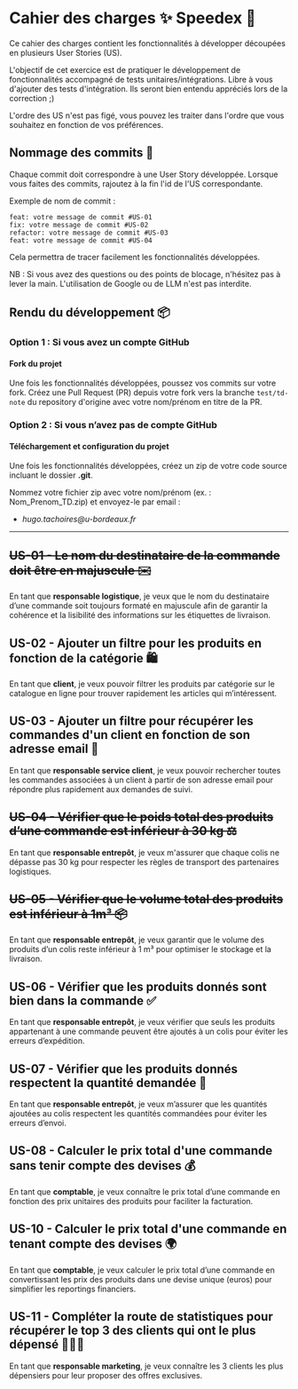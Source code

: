 # Cahier des charges ✨ Speedex 🚀

Ce cahier des charges contient les fonctionnalités à développer découpées en
plusieurs User Stories (US).

L'objectif de cet exercice est de pratiquer le développement de fonctionnalités
accompagné de tests unitaires/intégrations. Libre à vous d'ajouter des tests
d'intégration. Ils seront bien entendu appréciés lors de la correction ;)

L'ordre des US n'est pas figé, vous pouvez les traiter dans l'ordre que vous
souhaitez en fonction de vos préférences.

## Nommage des commits 📝

Chaque commit doit correspondre à une User Story développée.
Lorsque vous faites des commits, rajoutez à la fin l'id de l'US correspondante.

Exemple de nom de commit :

```text
feat: votre message de commit #US-01
fix: votre message de commit #US-02
refactor: votre message de commit #US-03
feat: votre message de commit #US-04 
```

Cela permettra de tracer facilement les fonctionnalités développées.

NB : Si vous avez des questions ou des points de blocage, n'hésitez pas à lever
la main. L'utilisation de Google ou de LLM n'est pas interdite.

## Rendu du développement 📦

### Option 1 : Si vous avez un compte GitHub

#### Fork du projet

Une fois les fonctionnalités développées, poussez vos commits sur votre fork.
Créez une Pull Request (PR) depuis votre fork vers la branche `test/td-note` du
repository d'origine avec votre nom/prénom en titre de la PR.

### Option 2 : Si vous n’avez pas de compte GitHub

#### Téléchargement et configuration du projet

Une fois les fonctionnalités développées, créez un zip de votre code source
incluant le dossier **.git**.

Nommez votre fichier zip avec votre nom/prénom (ex. : Nom_Prenom_TD.zip) et
envoyez-le par email :

- _hugo.tachoires@u-bordeaux.fr_

---

## ~~US-01 - Le nom du destinataire de la commande doit être en majuscule ✉️~~

En tant que **responsable logistique**, je veux que le nom du destinataire d’une
commande soit toujours formaté en majuscule afin de garantir la cohérence et la
lisibilité des informations sur les étiquettes de livraison. 

## US-02 - Ajouter un filtre pour les produits en fonction de la catégorie 🛍️

En tant que **client**, je veux pouvoir filtrer les produits par catégorie sur
le
catalogue en ligne pour trouver rapidement les articles qui m’intéressent.

## US-03 - Ajouter un filtre pour récupérer les commandes d'un client en fonction de son adresse email 📧

En tant que **responsable service client**, je veux pouvoir rechercher toutes
les
commandes associées à un client à partir de son adresse email pour répondre plus
rapidement aux demandes de suivi.

## ~~US-04 - Vérifier que le poids total des produits d’une commande est inférieur à 30 kg ⚖️~~

En tant que **responsable entrepôt**, je veux m'assurer que chaque colis ne
dépasse
pas 30 kg pour respecter les règles de transport des partenaires logistiques.

## ~~US-05 - Vérifier que le volume total des produits est inférieur à 1m³ 📦~~

En tant que **responsable entrepôt**, je veux garantir que le volume des
produits
d’un colis reste inférieur à 1 m³ pour optimiser le stockage et la livraison.

## US-06 - Vérifier que les produits donnés sont bien dans la commande ✅

En tant que **responsable entrepôt**, je veux vérifier que seuls les produits
appartenant à une commande peuvent être ajoutés à un colis pour éviter les
erreurs d’expédition.

## US-07 - Vérifier que les produits donnés respectent la quantité demandée 🔢

En tant que **responsable entrepôt**, je veux m’assurer que les quantités
ajoutées
au colis respectent les quantités commandées pour éviter les erreurs d’envoi.

## US-08 - Calculer le prix total d'une commande sans tenir compte des devises 💰

En tant que **comptable**, je veux connaître le prix total d’une commande en
fonction des prix unitaires des produits pour faciliter la facturation.

## US-10 - Calculer le prix total d'une commande en tenant compte des devises 🌍

En tant que **comptable**, je veux calculer le prix total d’une commande en
convertissant les prix des produits dans une devise unique (euros) pour
simplifier les reportings financiers.

## US-11 - Compléter la route de statistiques pour récupérer le top 3 des clients qui ont le plus dépensé 🥇🥈🥉

En tant que **responsable marketing**, je veux connaître les 3 clients les plus
dépensiers pour leur proposer des offres exclusives.
